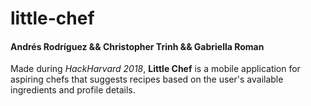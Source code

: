 # little-chef
#### Andrés Rodríguez && Christopher Trinh && Gabriella Roman

Made during _HackHarvard 2018_, **Little Chef** is a mobile application for aspiring chefs that suggests recipes based on the user's available ingredients and profile details.
